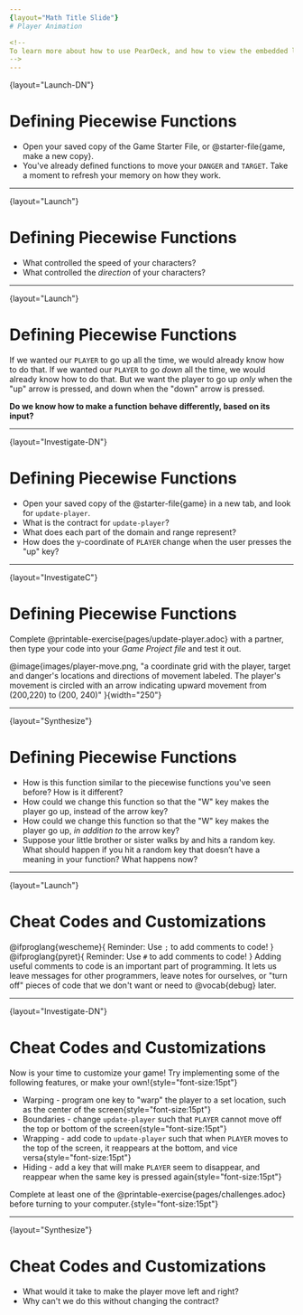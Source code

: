 ```yaml
---
{layout="Math Title Slide"}
# Player Animation

<!--
To learn more about how to use PearDeck, and how to view the embedded links on these slides without going into present mode visit https://help.peardeck.com/en
-->
---
```

{layout="Launch-DN"}
# Defining Piecewise Functions 

- Open your saved copy of the Game Starter File, or @starter-file{game, make a new copy}.
- You've already defined functions to move your `DANGER` and `TARGET`. Take a moment to refresh your memory on how they work.


---
{layout="Launch"}
# Defining Piecewise Functions

- What controlled the speed of your characters?
- What controlled the _direction_ of your characters?

---
{layout="Launch"}
# Defining Piecewise Functions

If we wanted our `PLAYER` to go up all the time, we would already know how to do that. If we wanted our `PLAYER` to go _down_ all the time, we would already know how to do that. But we want the player to go up _only_ when the "up" arrow is pressed, and down when the "down" arrow is pressed. 

**Do we know how to make a function behave differently, based on its input?**

---
{layout="Investigate-DN"}
# Defining Piecewise Functions

* Open your saved copy of the @starter-file{game} in a new tab, and look for `update-player`.
* What is the contract for `update-player`?
* What does each part of the domain and range represent?
* How does the y-coordinate of `PLAYER` change when the user presses the "up" key?

<!--
@ifproglang{wescheme}{
_The Name is `update-player`, the Domain consists of a Number and String, and Range is a Number._
_Domain: the Number is the y-coordinate of `PLAYER`, the String is the key that the user pressed; Range: the Number is the new y-coordinate of ``PLAYER``_}
@ifproglang{pyret}{
_The Name is `update-player`, the Domain consists of two Numbers and a String, and the Range is a Number._
_Domain: the Numbers are the x-coordinate and the y-coordinate of `PLAYER` when the key is pressed, the String is the key that the user pressed; Range: the Number is the new y-coordinate of ``PLAYER``_}
_When the user presses the "up" key, the y-coordinate should increase, the program should add something to it_
-->

---
{layout="InvestigateC"}
# Defining Piecewise Functions

Complete @printable-exercise{pages/update-player.adoc} with a partner, then type your code into your *Game Project file* and test it out.

@image{images/player-move.png, "a coordinate grid with the player, target and danger's locations and directions of movement labeled. The player's movement is circled with an arrow indicating upward movement from (200,220) to (200, 240)" }{width="250"}


<!--
Students often think of this function as returning a _relative distance_ (e.g. "it adds 20"), instead of an absolute coordinate (e.g. "the new y-coordinate is the old y plus 20")
-->

---
{layout="Synthesize"}
# Defining Piecewise Functions

- How is this function similar to the piecewise functions you've seen before? How is it different?
- How could we change this function so that the "W" key makes the player go up, instead of the arrow key?
- How could we change this function so that the "W" key makes the player go up, _in addition to_ the arrow key?
- Suppose your little brother or sister walks by and hits a random key. What should happen if you hit a random key that doesn’t have a meaning in your function? What happens now?

---
{layout="Launch"}
# Cheat Codes and Customizations 

@ifproglang{wescheme}{
Reminder: Use `;` to add comments to code! 
}
@ifproglang{pyret}{
Reminder: Use `#` to add comments to code! 
}
Adding useful comments to code is an important part of programming. It lets us leave messages for other programmers, leave notes for ourselves, or "turn off" pieces of code that we don't want or need to @vocab{debug} later.

---
{layout="Investigate-DN"}
# Cheat Codes and Customizations 

Now is your time to customize your game! Try implementing some of the following features, or make your own!{style="font-size:15pt"}

* Warping - program one key to "warp" the player to a set location, such as the center of the screen{style="font-size:15pt"}
* Boundaries - change `update-player` such that `PLAYER` cannot move off the top or bottom of the screen{style="font-size:15pt"}
* Wrapping - add code to `update-player` such that when `PLAYER` moves to the top of the screen, it reappears at the bottom, and vice versa{style="font-size:15pt"}
* Hiding - add a key that will make `PLAYER` seem to disappear, and reappear when the same key is pressed again{style="font-size:15pt"}

Complete at least one of the @printable-exercise{pages/challenges.adoc} before turning to your computer.{style="font-size:15pt"}

<!--
It's likely that once they hear other students' ideas, they will want more time to try them out. If time allows, give students additional _slices_ of "hacking time", bringing them back to share each other's ideas and solutions before sending them off to program some more. This dramatically ramps up the creativity and engagement in the classroom, giving better results than having one long stretch of programming time.
-->

---
{layout="Synthesize"}
# Cheat Codes and Customizations 

* What would it take to make the player move left and right? 
* Why can't we do this without changing the contract?